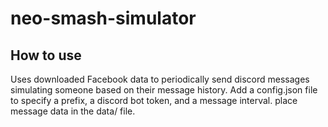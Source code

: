 # neo-smash-simulator

## How to use
Uses downloaded Facebook data to periodically send discord messages simulating someone based on their message history. 
Add a config.json file to specify a prefix, a discord bot token, and a message interval.
place message data in the data/ file.
